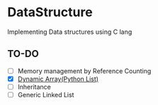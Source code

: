 # DataStructure
Implementing Data structures using C lang

## TO-DO
- [ ] Memory management by Reference Counting
- [x] [Dynamic Array(Python List)](dynamicArray)
- [ ] Inheritance
- [ ] Generic Linked List
